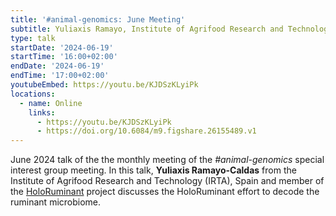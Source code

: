 ```yaml
---
title: '#animal-genomics: June Meeting'
subtitle: Yuliaxis Ramayo, Institute of Agrifood Research and Technology (IRTA), Spain
type: talk
startDate: '2024-06-19'
startTime: '16:00+02:00'
endDate: '2024-06-19'
endTime: '17:00+02:00'
youtubeEmbed: https://youtu.be/KJDSzKLyiPk
locations:
  - name: Online
    links:
      - https://youtu.be/KJDSzKLyiPk
      - https://doi.org/10.6084/m9.figshare.26155489.v1
---
```


June 2024 talk of the the monthly meeting of the _#animal-genomics_ special interest group meeting.
In this talk, **Yuliaxis Ramayo-Caldas** from the Institute of Agrifood Research and Technology (IRTA), Spain and member of the [HoloRuminant](https://holoruminant.eu/) project discusses the HoloRuminant effort to decode the ruminant microbiome.
